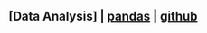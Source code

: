 ## [Data Analysis] | [pandas](https://pandas.pydata.org/pandas-docs/stable/reference/index.html) | [github](https://github.com/pandas-dev/pandas)


